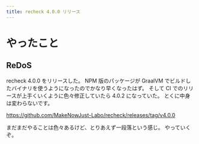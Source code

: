 ```yaml
---
title: recheck 4.0.0 リリース
---
```


# やったこと

## ReDoS

recheck 4.0.0 をリリースした。
NPM 版のパッケージが GraalVM でビルドしたバイナリを使うようになったのでかなり早くなったはず。
そして CI でのリリースが上手くいくように色々修正していたら 4.0.2 になっていた。
とくに中身は変わらないです。

<https://github.com/MakeNowJust-Labo/recheck/releases/tag/v4.0.0>

まだまだやることは色々あるけど、とりあえず一段落という感じ。
やっていくぞ。
